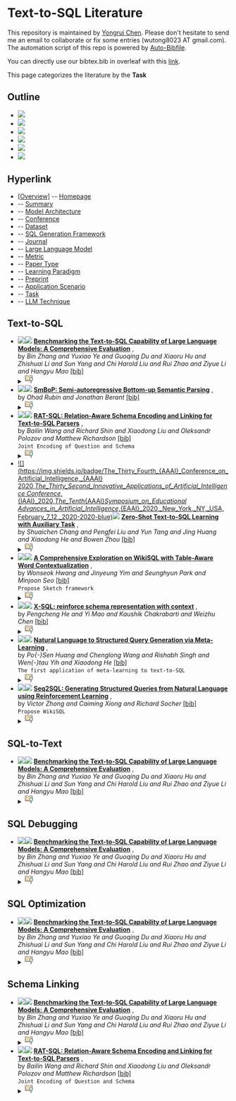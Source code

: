 # Text-to-SQL Literature 
This repository is maintained by [Yongrui Chen](). Please don't hesitate to send me an email to collaborate or fix some entries (wutong8023 AT gmail.com). 
The automation script of this repo is powered by [Auto-Bibfile](https://github.com/wutong8023/Auto-Bibfile.git).

You can directly use our bibtex.bib in overleaf with this [link]().

This page categorizes the literature by the **Task**

## Outline 
- [![](https://img.shields.io/badge/Hyperlink-blue)](https://github.com/bahuia/Awesome_Text_to_SQL/blob/master/taxonomy/preprint/README.md#hyperlink)
- [![](https://img.shields.io/badge/Text_to_SQL-8-blue)](https://github.com/bahuia/Awesome_Text_to_SQL/blob/master/taxonomy/preprint/README.md#text-to-sql)
- [![](https://img.shields.io/badge/SQL_to_Text-1-blue)](https://github.com/bahuia/Awesome_Text_to_SQL/blob/master/taxonomy/preprint/README.md#sql-to-text)
- [![](https://img.shields.io/badge/SQL_Debugging-1-blue)](https://github.com/bahuia/Awesome_Text_to_SQL/blob/master/taxonomy/preprint/README.md#sql-debugging)
- [![](https://img.shields.io/badge/SQL_Optimization-1-blue)](https://github.com/bahuia/Awesome_Text_to_SQL/blob/master/taxonomy/preprint/README.md#sql-optimization)
- [![](https://img.shields.io/badge/Schema_Linking-2-blue)](https://github.com/bahuia/Awesome_Text_to_SQL/blob/master/taxonomy/preprint/README.md#schema-linking)
## Hyperlink 
- [[Overview]](https://github.com/bahuia/Awesome_Text_to_SQL/blob/master/README.md) -- [Homepage](https://github.com/bahuia/Awesome_Text_to_SQL/blob/master/README.md)
-  -- [Summary](https://github.com/bahuia/Awesome_Text_to_SQL/blob/master/text2sql/./)
-  -- [Model Architecture](https://github.com/bahuia/Awesome_Text_to_SQL/blob/master/text2sql/architecture)
-  -- [Conference](https://github.com/bahuia/Awesome_Text_to_SQL/blob/master/text2sql/conference)
-  -- [Dataset](https://github.com/bahuia/Awesome_Text_to_SQL/blob/master/text2sql/dataset)
-  -- [SQL Generation Framework](https://github.com/bahuia/Awesome_Text_to_SQL/blob/master/text2sql/framework)
-  -- [Journal](https://github.com/bahuia/Awesome_Text_to_SQL/blob/master/text2sql/journal)
-  -- [Large Language Model](https://github.com/bahuia/Awesome_Text_to_SQL/blob/master/text2sql/llm)
-  -- [Metric](https://github.com/bahuia/Awesome_Text_to_SQL/blob/master/text2sql/metric)
-  -- [Paper Type](https://github.com/bahuia/Awesome_Text_to_SQL/blob/master/text2sql/paper_type)
-  -- [ Learning Paradigm](https://github.com/bahuia/Awesome_Text_to_SQL/blob/master/text2sql/paradigm)
-  -- [Preprint](https://github.com/bahuia/Awesome_Text_to_SQL/blob/master/text2sql/preprint)
-  -- [Application Scenario](https://github.com/bahuia/Awesome_Text_to_SQL/blob/master/text2sql/scenario)
-  -- [Task](https://github.com/bahuia/Awesome_Text_to_SQL/blob/master/text2sql/task)
-  -- [LLM Technique](https://github.com/bahuia/Awesome_Text_to_SQL/blob/master/text2sql/technique)

## Text-to-SQL

- [![](https://img.shields.io/badge/CoRR-2024-blue)](https://doi.org/10.48550/arXiv.2403.02951)<a href="https://scholar.google.com.hk/scholar?q=Benchmarking+the+Text-to-SQL+Capability+of+Large+Language+Models:+A+Comprehensive+Evaluation"><img src="https://img.shields.io/badge/-blue.svg?&logo=google-scholar&logoColor=white" height="18" align="bottom"></a> [**Benchmarking the Text-to-SQL Capability of Large Language Models:
A Comprehensive Evaluation**](https://doi.org/10.48550/arXiv.2403.02951) , <br> by *Bin Zhang and
Yuxiao Ye and
Guoqing Du and
Xiaoru Hu and
Zhishuai Li and
Sun Yang and
Chi Harold Liu and
Rui Zhao and
Ziyue Li and
Hangyu Mao* [[bib]](https://github.com/bahuia/Awesome_Text_to_SQL/blob/master/./bibtex.bib#L8-L48) <br></details><details><summary><img src=https://github.com/bahuia/Awesome_Text_to_SQL/blob/master/scripts/svg/copy_icon.png height="20" align="bottom"></summary><pre>```DBLP:journals/corr/abs-2403-02951```
- [![](https://img.shields.io/badge/NAACL-2021-blue)](https://doi.org/10.18653/v1/2021.naacl-main.29)<a href="https://scholar.google.com.hk/scholar?q=SmBoP:+Semi-autoregressive+Bottom-up+Semantic+Parsing"><img src="https://img.shields.io/badge/-blue.svg?&logo=google-scholar&logoColor=white" height="18" align="bottom"></a> [**SmBoP: Semi-autoregressive Bottom-up Semantic Parsing**](https://doi.org/10.18653/v1/2021.naacl-main.29) , <br> by *Ohad Rubin and
Jonathan Berant* [[bib]](https://github.com/bahuia/Awesome_Text_to_SQL/blob/master/./bibtex.bib#L668-L700) <br></details><details><summary><img src=https://github.com/bahuia/Awesome_Text_to_SQL/blob/master/scripts/svg/copy_icon.png height="20" align="bottom"></summary><pre>```DBLP:conf/naacl/RubinB21```
- [![](https://img.shields.io/badge/ACL-2020-blue)](https://www.aclweb.org/anthology/2020.acl-main.677/)<a href="https://scholar.google.com.hk/scholar?q=RAT-SQL:+Relation-Aware+Schema+Encoding+and+Linking+for+Text-to-SQL+Parsers"><img src="https://img.shields.io/badge/-blue.svg?&logo=google-scholar&logoColor=white" height="18" align="bottom"></a> [**RAT-SQL: Relation-Aware Schema Encoding and Linking for Text-to-SQL Parsers**](https://www.aclweb.org/anthology/2020.acl-main.677/) , <br> by *Bailin Wang and
Richard Shin and
Xiaodong Liu and
Oleksandr Polozov and
Matthew Richardson* [[bib]](https://github.com/bahuia/Awesome_Text_to_SQL/blob/master/./bibtex.bib#L50-L70) <br>```Joint Encoding of Question and Schema
```</details><details><summary><img src=https://github.com/bahuia/Awesome_Text_to_SQL/blob/master/scripts/svg/copy_icon.png height="20" align="bottom"></summary><pre>```WangSLPR20```
- [![](https://img.shields.io/badge/The_Thirty_Fourth_{AAAI}_Conference_on_Artificial_Intelligence,_{AAAI}
2020,_The_Thirty_Second_Innovative_Applications_of_Artificial_Intelligence
Conference,_{IAAI}_2020,_The_Tenth_{AAAI}_Symposium_on_Educational
Advances_in_Artificial_Intelligence,_{EAAI}_2020,_New_York,_NY,_USA,
February_7_12,_2020-2020-blue)](https://aaai.org/ojs/index.php/AAAI/article/view/6246)<a href="https://scholar.google.com.hk/scholar?q=Zero-Shot+Text-to-SQL+Learning+with+Auxiliary+Task"><img src="https://img.shields.io/badge/-blue.svg?&logo=google-scholar&logoColor=white" height="18" align="bottom"></a> [**Zero-Shot Text-to-SQL Learning with Auxiliary Task**](https://aaai.org/ojs/index.php/AAAI/article/view/6246) , <br> by *Shuaichen Chang and
Pengfei Liu and
Yun Tang and
Jing Huang and
Xiaodong He and
Bowen Zhou* [[bib]](https://github.com/bahuia/Awesome_Text_to_SQL/blob/master/./bibtex.bib#L195-L228) <br></details><details><summary><img src=https://github.com/bahuia/Awesome_Text_to_SQL/blob/master/scripts/svg/copy_icon.png height="20" align="bottom"></summary><pre>```ChangLT0HZ20```
- [![](https://img.shields.io/badge/CoRR-2019-blue)](http://arxiv.org/abs/1902.01069)<a href="https://scholar.google.com.hk/scholar?q=A+Comprehensive+Exploration+on+WikiSQL+with+Table-Aware+Word+Contextualization"><img src="https://img.shields.io/badge/-blue.svg?&logo=google-scholar&logoColor=white" height="18" align="bottom"></a> [**A Comprehensive Exploration on WikiSQL with Table-Aware Word Contextualization**](http://arxiv.org/abs/1902.01069) , <br> by *Wonseok Hwang and
Jinyeung Yim and
Seunghyun Park and
Minjoon Seo* [[bib]](https://github.com/bahuia/Awesome_Text_to_SQL/blob/master/./bibtex.bib#L137-L163) <br>```Propose Sketch framework
```</details><details><summary><img src=https://github.com/bahuia/Awesome_Text_to_SQL/blob/master/scripts/svg/copy_icon.png height="20" align="bottom"></summary><pre>```abs-1902-01069```
- [![](https://img.shields.io/badge/CoRR-2019-blue)](http://arxiv.org/abs/1908.08113)<a href="https://scholar.google.com.hk/scholar?q=X-SQL:+reinforce+schema+representation+with+context"><img src="https://img.shields.io/badge/-blue.svg?&logo=google-scholar&logoColor=white" height="18" align="bottom"></a> [**X-SQL: reinforce schema representation with context**](http://arxiv.org/abs/1908.08113) , <br> by *Pengcheng He and
Yi Mao and
Kaushik Chakrabarti and
Weizhu Chen* [[bib]](https://github.com/bahuia/Awesome_Text_to_SQL/blob/master/./bibtex.bib#L166-L193) <br></details><details><summary><img src=https://github.com/bahuia/Awesome_Text_to_SQL/blob/master/scripts/svg/copy_icon.png height="20" align="bottom"></summary><pre>```DBLP:journals/corr/abs-1908-08113```
- [![](https://img.shields.io/badge/NAACL-2018-blue)](https://doi.org/10.18653/v1/n18-2115)<a href="https://scholar.google.com.hk/scholar?q=Natural+Language+to+Structured+Query+Generation+via+Meta-Learning"><img src="https://img.shields.io/badge/-blue.svg?&logo=google-scholar&logoColor=white" height="18" align="bottom"></a> [**Natural Language to Structured Query Generation via Meta-Learning**](https://doi.org/10.18653/v1/n18-2115) , <br> by *Po{-}Sen Huang and
Chenglong Wang and
Rishabh Singh and
Wen{-}tau Yih and
Xiaodong He* [[bib]](https://github.com/bahuia/Awesome_Text_to_SQL/blob/master/./bibtex.bib#L103-L134) <br>```The first application of meta-learning to text-to-SQL
```</details><details><summary><img src=https://github.com/bahuia/Awesome_Text_to_SQL/blob/master/scripts/svg/copy_icon.png height="20" align="bottom"></summary><pre>```HuangWSYH18```
- [![](https://img.shields.io/badge/CoRR-2017-blue)](http://arxiv.org/abs/1709.00103)<a href="https://scholar.google.com.hk/scholar?q=Seq2SQL:+Generating+Structured+Queries+from+Natural+Language+using+Reinforcement+Learning"><img src="https://img.shields.io/badge/-blue.svg?&logo=google-scholar&logoColor=white" height="18" align="bottom"></a> [**Seq2SQL: Generating Structured Queries from Natural Language using
Reinforcement Learning**](http://arxiv.org/abs/1709.00103) , <br> by *Victor Zhong and
Caiming Xiong and
Richard Socher* [[bib]](https://github.com/bahuia/Awesome_Text_to_SQL/blob/master/./bibtex.bib#L73-L100) <br>```Propose WikiSQL
```</details><details><summary><img src=https://github.com/bahuia/Awesome_Text_to_SQL/blob/master/scripts/svg/copy_icon.png height="20" align="bottom"></summary><pre>```abs-1709-00103```
## SQL-to-Text

- [![](https://img.shields.io/badge/CoRR-2024-blue)](https://doi.org/10.48550/arXiv.2403.02951)<a href="https://scholar.google.com.hk/scholar?q=Benchmarking+the+Text-to-SQL+Capability+of+Large+Language+Models:+A+Comprehensive+Evaluation"><img src="https://img.shields.io/badge/-blue.svg?&logo=google-scholar&logoColor=white" height="18" align="bottom"></a> [**Benchmarking the Text-to-SQL Capability of Large Language Models:
A Comprehensive Evaluation**](https://doi.org/10.48550/arXiv.2403.02951) , <br> by *Bin Zhang and
Yuxiao Ye and
Guoqing Du and
Xiaoru Hu and
Zhishuai Li and
Sun Yang and
Chi Harold Liu and
Rui Zhao and
Ziyue Li and
Hangyu Mao* [[bib]](https://github.com/bahuia/Awesome_Text_to_SQL/blob/master/./bibtex.bib#L8-L48) <br></details><details><summary><img src=https://github.com/bahuia/Awesome_Text_to_SQL/blob/master/scripts/svg/copy_icon.png height="20" align="bottom"></summary><pre>```DBLP:journals/corr/abs-2403-02951```
## SQL Debugging

- [![](https://img.shields.io/badge/CoRR-2024-blue)](https://doi.org/10.48550/arXiv.2403.02951)<a href="https://scholar.google.com.hk/scholar?q=Benchmarking+the+Text-to-SQL+Capability+of+Large+Language+Models:+A+Comprehensive+Evaluation"><img src="https://img.shields.io/badge/-blue.svg?&logo=google-scholar&logoColor=white" height="18" align="bottom"></a> [**Benchmarking the Text-to-SQL Capability of Large Language Models:
A Comprehensive Evaluation**](https://doi.org/10.48550/arXiv.2403.02951) , <br> by *Bin Zhang and
Yuxiao Ye and
Guoqing Du and
Xiaoru Hu and
Zhishuai Li and
Sun Yang and
Chi Harold Liu and
Rui Zhao and
Ziyue Li and
Hangyu Mao* [[bib]](https://github.com/bahuia/Awesome_Text_to_SQL/blob/master/./bibtex.bib#L8-L48) <br></details><details><summary><img src=https://github.com/bahuia/Awesome_Text_to_SQL/blob/master/scripts/svg/copy_icon.png height="20" align="bottom"></summary><pre>```DBLP:journals/corr/abs-2403-02951```
## SQL Optimization

- [![](https://img.shields.io/badge/CoRR-2024-blue)](https://doi.org/10.48550/arXiv.2403.02951)<a href="https://scholar.google.com.hk/scholar?q=Benchmarking+the+Text-to-SQL+Capability+of+Large+Language+Models:+A+Comprehensive+Evaluation"><img src="https://img.shields.io/badge/-blue.svg?&logo=google-scholar&logoColor=white" height="18" align="bottom"></a> [**Benchmarking the Text-to-SQL Capability of Large Language Models:
A Comprehensive Evaluation**](https://doi.org/10.48550/arXiv.2403.02951) , <br> by *Bin Zhang and
Yuxiao Ye and
Guoqing Du and
Xiaoru Hu and
Zhishuai Li and
Sun Yang and
Chi Harold Liu and
Rui Zhao and
Ziyue Li and
Hangyu Mao* [[bib]](https://github.com/bahuia/Awesome_Text_to_SQL/blob/master/./bibtex.bib#L8-L48) <br></details><details><summary><img src=https://github.com/bahuia/Awesome_Text_to_SQL/blob/master/scripts/svg/copy_icon.png height="20" align="bottom"></summary><pre>```DBLP:journals/corr/abs-2403-02951```
## Schema Linking

- [![](https://img.shields.io/badge/CoRR-2024-blue)](https://doi.org/10.48550/arXiv.2403.02951)<a href="https://scholar.google.com.hk/scholar?q=Benchmarking+the+Text-to-SQL+Capability+of+Large+Language+Models:+A+Comprehensive+Evaluation"><img src="https://img.shields.io/badge/-blue.svg?&logo=google-scholar&logoColor=white" height="18" align="bottom"></a> [**Benchmarking the Text-to-SQL Capability of Large Language Models:
A Comprehensive Evaluation**](https://doi.org/10.48550/arXiv.2403.02951) , <br> by *Bin Zhang and
Yuxiao Ye and
Guoqing Du and
Xiaoru Hu and
Zhishuai Li and
Sun Yang and
Chi Harold Liu and
Rui Zhao and
Ziyue Li and
Hangyu Mao* [[bib]](https://github.com/bahuia/Awesome_Text_to_SQL/blob/master/./bibtex.bib#L8-L48) <br></details><details><summary><img src=https://github.com/bahuia/Awesome_Text_to_SQL/blob/master/scripts/svg/copy_icon.png height="20" align="bottom"></summary><pre>```DBLP:journals/corr/abs-2403-02951```
- [![](https://img.shields.io/badge/ACL-2020-blue)](https://www.aclweb.org/anthology/2020.acl-main.677/)<a href="https://scholar.google.com.hk/scholar?q=RAT-SQL:+Relation-Aware+Schema+Encoding+and+Linking+for+Text-to-SQL+Parsers"><img src="https://img.shields.io/badge/-blue.svg?&logo=google-scholar&logoColor=white" height="18" align="bottom"></a> [**RAT-SQL: Relation-Aware Schema Encoding and Linking for Text-to-SQL Parsers**](https://www.aclweb.org/anthology/2020.acl-main.677/) , <br> by *Bailin Wang and
Richard Shin and
Xiaodong Liu and
Oleksandr Polozov and
Matthew Richardson* [[bib]](https://github.com/bahuia/Awesome_Text_to_SQL/blob/master/./bibtex.bib#L50-L70) <br>```Joint Encoding of Question and Schema
```</details><details><summary><img src=https://github.com/bahuia/Awesome_Text_to_SQL/blob/master/scripts/svg/copy_icon.png height="20" align="bottom"></summary><pre>```WangSLPR20```